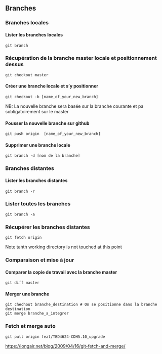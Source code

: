 ## Branches

### Branches locales
#### Lister les branches locales
```
git branch
```
### Récupération de la branche master locale et positionnement dessus
```
git checkout master
```
#### Créer une branche locale et s’y positionner
```
git checkout -b [name_of_your_new_branch]
```
NB: La nouvelle branche sera basée sur la branche courante et pa sobligatoirement sur le master

#### Pousser la nouvelle branche sur github
```
git push origin  [name_of_your_new_branch]
```
#### Supprimer une branche locale
```
git branch -d [nom de la branche]
```

### Branches distantes
#### Lister les branches distantes
```
git branch -r
```
### Lister toutes les branches
```
git branch -a
```
### Récupérer les branches distantes
```
git fetch origin
```
Note tahth working directory is not touched at this point

### Comparaison et mise à jour
#### Comparer la copie de travail avec la branche master
```
git diff master
```
#### Merger une branche
```
git chechout branche_destination # On se positionne dans la branche destination
git merge branche_a_integrer
```
### Fetch et merge auto
```
git pull origin feat/TBD4624-CDH5.10_upgrade
```

https://longair.net/blog/2009/04/16/git-fetch-and-merge/
